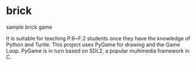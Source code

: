 # brick
sample brick game

It is suitable for teaching P.6~F.2 students once they have the knowledge of Python and Turtle.
This project uses PyGame for drawing and the Game Loop.
PyGame is in turn based on SDL2, a popular multimedia framework in C.
